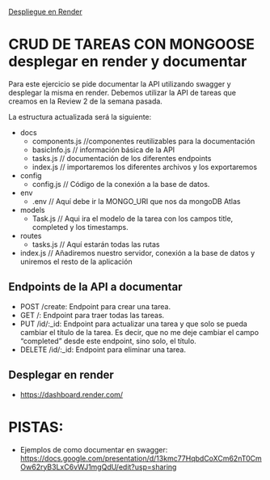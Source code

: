 [Despliegue en Render](https://ejercico-db-mongoose-swagger-render-zcno.onrender.com/)

# CRUD DE TAREAS CON MONGOOSE desplegar en render y documentar

Para este ejercicio se pide documentar la API utilizando swagger y desplegar la misma en render. Debemos utilizar la API de tareas que creamos en la Review 2 de la semana pasada.

La estructura actualizada será la siguiente:
- docs
  - components.js //componentes reutilizables para la documentación
  - basicInfo.js // información básica de la API
  - tasks.js // documentación de los diferentes endpoints
  - index.js // importaremos los diferentes archivos y los exportaremos
- config
  - config.js // Código de la conexión a la base de datos.
- env
  - .env // Aquí debe ir la MONGO_URI que nos da mongoDB Atlas
- models
  - Task.js // Aqui ira el modelo de la tarea con los campos title, completed y los timestamps.
- routes 
  - tasks.js // Aquí estarán todas las rutas
- index.js // Añadiremos nuestro servidor, conexión a la base de datos y uniremos el resto de la aplicación

## Endpoints de la API a documentar
- POST /create: Endpoint para crear una tarea.
- GET /: Endpoint para traer todas las tareas.
- PUT /id/:_id: Endpoint para actualizar una tarea y que solo se pueda cambiar el título de la tarea. Es decir, que no me deje cambiar el campo  “completed” desde este endpoint, sino solo, el título.
- DELETE /id/:_id: Endpoint para eliminar una tarea.

## Desplegar en render
- https://dashboard.render.com/


# PISTAS:
- Ejemplos de como documentar en swagger: https://docs.google.com/presentation/d/13kmc77HqbdCoXCm62nT0CmOw62ryB3LxC6vWJ1mgQdU/edit?usp=sharing
